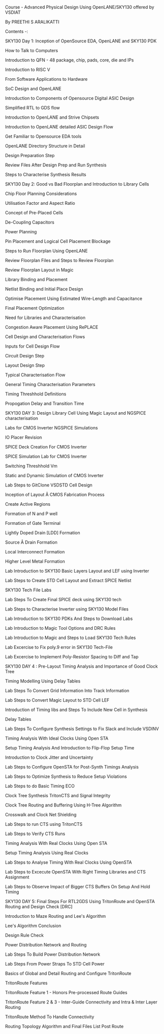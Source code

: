 Course - Advanced Physical Design Using OpenLANE/SKY130 offered by VSDIAT

By PREETHI S ARALIKATTI

Contents -:

SKY130 Day 1: Inception of OpenSource EDA, OpenLANE and SKY130 PDK

How to Talk to Computers

Introduction to QFN - 48 package, chip, pads, core, die and IPs

Introduction to RISC V

From Software Applications to Hardware

SoC Design and OpenLANE

Introduction to Components of Opensource Digital ASIC Design

Simplified RTL to GDS flow

Introduction to OpenLANE and Strive Chipsets

Introduction to OpenLANE detailed ASIC Design Flow

Get Familiar to Opensource EDA tools

OpenLANE Directory Structure in Detail

Design Preparation Step

Review Files After Design Prep and Run Synthesis

Steps to Characterise Synthesis Results

SKY130 Day 2: Good vs Bad Floorplan and Introduction to Library Cells

Chip Floor Planning Considerations

Utilisation Factor and Aspect Ratio

Concept of Pre-Placed Cells

De-Coupling Capacitors

Power Planning

Pin Placement and Logical Cell Placement Blockage

Steps to Run Floorplan Using OpenLANE

Review Floorplan Files and Steps to Review Floorplan

Review Floorplan Layout in Magic

Library Binding and Placement

Netlist Binding and Initial Place Design

Optimise Placement Using Estimated Wire-Length and Capacitance

Final Placement Optimization

Need for Libraries and Characterisation

Congestion Aware Placement Using RePLACE

Cell Design and Characterisation Flows

Inputs for Cell Design Flow

Circuit Design Step

Layout Design Step

Typical Characterisation Flow

General Timing Characterisation Parameters

Timing Threshhold Definitions

Propogation Delay and Transition Time

SKY130 DAY 3: Design Library Cell Using Magic Layout and NGSPICE characterisation

Labs for CMOS Inverter NGSPICE Simulations

IO Placer Revision

SPICE Deck Creation For CMOS Inverter

SPICE Simulation Lab for CMOS Inverter

Switching Threshhold Vm

Static and Dynamic Simulation of CMOS Inverter

Lab Steps to GitClone VSDSTD Cell Design

Inception of Layout Â CMOS Fabrication Process

Create Active Regions

Formation of N and P well

Formation of Gate Terminal

Lightly Doped Drain [LDD] Formation

Source Â Drain Formation

Local Interconnect Formation

Higher Level Metal Formation

Lab Introduction to SKY130 Basic Layers Layout and LEF using Inverter

Lab Steps to Create STD Cell Layout and Extract SPICE Netlist

SKY130 Tech File Labs

Lab Steps To Create Final SPICE deck using SKY130 tech

Lab Steps to Characterise Inverter using SKY130 Model Files

Lab Introduction to SKY130 PDKs And Steps to Download Labs

Lab Introduction to Magic Tool Options and DRC Rules

Lab Introduction to Magic and Steps to Load SKY130 Tech Rules

Lab Excercise to Fix poly.9 error in SKY130 Tech-File

Lab Excercise to Implement Poly-Resistor Spacing to Diff and Tap

SKY130 DAY 4 : Pre-Layout Timing Analysis and Importance of Good Clock Tree

Timing Modelling Using Delay Tables

Lab Steps To Convert Grid Information Into Track Information

Lab Steps to Convert Magic Layout to STD Cell LEF

Introduction of Timing libs and Steps To Include New Cell in Synthesis

Delay Tables

Lab Steps To Configure Synthesis Settings to Fix Slack and Include VSDINV

Timing Analysis With Ideal Clocks Using Open STA

Setup Timing Analysis And Introduction to Flip-Flop Setup Time

Introduction to Clock Jitter and Uncertainty

Lab Steps to Configure OpenSTA for Post-Synth Timings Analysis

Lab Steps to Optimize Synthesis to Reduce Setup Violations

Lab Steps to do Basic Timing ECO

Clock Tree Synthesis TritonCTS and Signal Integrity

Clock Tree Routing and Buffering Using H-Tree Algorithm

Crosswalk and Clock Net Shielding

Lab Steps to run CTS using TritonCTS

Lab Steps to Verify CTS Runs

Timing Analysis With Real Clocks Using Open STA

Setup Timing Analysis Using Real Clocks

Lab Steps to Analyse Timing With Real Clocks Using OpenSTA

Lab Steps to Excecute OpenSTA With Right Timing Libraries and CTS Assignment

Lab Steps to Observe Impact of Bigger CTS Buffers On Setup And Hold Timing


SKY130 DAY 5: Final Steps For RTL2GDS Using TritonRoute and OpenSTA
Routing and Design Check [DRC]

Introduction to Maze Routing and Lee's Algorithm

Lee's Algorithm Conclusion

Design Rule Check

Power Distribution Network and Routing

Lab Steps To Build Power Distribution Network

Lab Steps From Power Straps To STD Cell Power

Basics of Global and Detail Routing and Configure TritonRoute

TritonRoute Features

TritonRoute Feature 1 - Honors Pre-processed Route Guides

TritonRoute Feature 2 & 3 - Inter-Guide Connectivity and Intra & Inter Layer Routing

TritonRoute Method To Handle Connectivity

Routing Topology Algorithm and Final Files List Post Route

